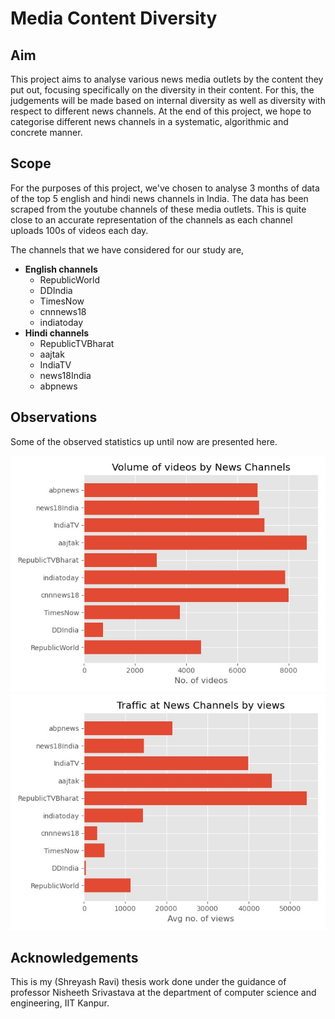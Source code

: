 # Media Content Diversity

## Aim

This project aims to analyse various news media outlets by the content they put out, focusing specifically on the diversity in their content. For this, the judgements will be made based on internal diversity as well as diversity with respect to different news channels. At the end of this project, we hope to categorise different news channels in a systematic, algorithmic and concrete manner. 

## Scope

For the purposes of this project, we've chosen to analyse 3 months of data of the top 5 english and hindi news channels in India. The data has been scraped from the youtube channels of these media outlets. This is quite close to an accurate representation of the channels as each channel uploads 100s of videos each day. <br>

The channels that we have considered for our study are,
- __English channels__
    - RepublicWorld
    - DDIndia
    - TimesNow
    - cnnnews18
    - indiatoday
- __Hindi channels__
    - RepublicTVBharat
    - aajtak
    - IndiaTV
    - news18India
    - abpnews

## Observations

Some of the observed statistics up until now are presented here.

![Graph showing the number of videos by each channel](./graphs/vid_count.jpg "Number of Videos")
![Graph showing traffic at each channel](./graphs/views.jpg "Channel traffic")

## Acknowledgements
This is my (Shreyash Ravi) thesis work done under the guidance of professor Nisheeth Srivastava at the department of computer science and engineering, IIT Kanpur. 
